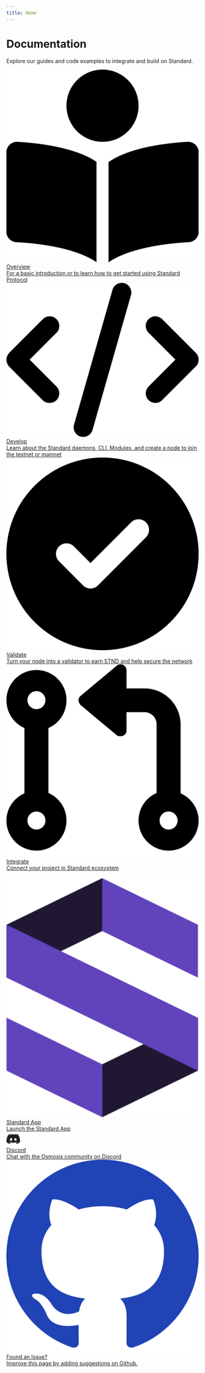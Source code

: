 ```yaml
---
title: Home
---
```


# Documentation

Explore our guides and code examples to integrate and build on Standard. 

<div class="cards twoColumn">
  <a href="overview/" class="card">
    <img src="img/book-open-reader-solid.svg" class="filter-icon"/>
    <div class="title">
      Overview
    </div>
    <div class="text">
      For a basic introduction or to learn how to get started using Standard Protocol
    </div>
  </a>
  <a href="developing/" class="card">
    <img src="img/code-solid.svg" class="filter-icon"/>
    <div class="title">
      Develop
    </div>
    <div class="text">
      Learn about the Standard daemons, CLI, Modules, and create a node to join the testnet or mainnet
    </div>
  </a>

  <a href="validators/" class="card">
    <img src="img/circle-check-solid.svg" class="filter-icon"/>
    <div class="title">
      Validate
    </div>
    <div class="text">
      Turn your node into a validator to earn STND and help secure the network
    </div>
  </a>

  <a href="integrate/" class="card">
    <img src="img/code-pull-request-solid.svg" class="filter-icon"/>
    <div class="title">
      Integrate
    </div>
    <div class="text">
      Connect your project in Standard ecosystem
    </div>
  </a>

</div>

<br />

<div class="cards threeColumn">
  <a href="https://app.standard.tech" class="card lg" target="_blank">
    <img src="img/stndlogo.svg">
    <div class="title">
     Standard App
    </div>
    <div class="text">
      Launch the Standard App 
    </div>
  </a>
<a href="https://discord.gg/x3eRgAWbhw" class="card lg" target="_blank">
    <img src="img/discord.svg">
    <div class="title">
     Discord
    </div>
    <div class="text">
      Chat with the Osmosis community on Discord
    </div>
  </a>
  <a href="https://github.com/osmosis-labs/docs" class="card lg" target="_blank">
    <img src="img/github.svg">
    <div class="title">
    Found an Issue?
    </div>
    <div class="text">
    Improve this page by adding suggestions on Github.
    </div>
  </a>
</div>

<br />

